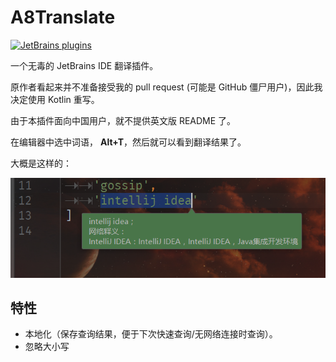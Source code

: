 # A8Translate

[![JetBrains plugins](https://img.shields.io/jetbrains/plugin/d/9630-a8translate.svg)](https://plugins.jetbrains.com/plugin/9630-a8translate)

一个无毒的 JetBrains IDE 翻译插件。

原作者看起来并不准备接受我的 pull request (可能是 GitHub 僵尸用户)，因此我决定使用 Kotlin 重写。

由于本插件面向中国用户，就不提供英文版 README 了。

在编辑器中选中词语， **Alt+T**，然后就可以看到翻译结果了。

大概是这样的：

![](./art/0.png)

## 特性

+ 本地化（保存查询结果，便于下次快速查询/无网络连接时查询）。
+ 忽略大小写
